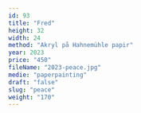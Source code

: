 ```yaml
---
id: 93
title: "Fred"
height: 32
width: 24
method: "Akryl på Hahnemühle papir"
year: 2023
price: "450"
fileName: "2023-peace.jpg"
medie: "paperpainting"
draft: "false"
slug: "peace"
weight: "170"
---
```

